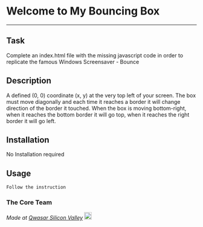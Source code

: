 # Welcome to My Bouncing Box
***

## Task
Complete an index.html file with the missing javascript code in order to replicate the famous Windows Screensaver - Bounce

## Description
A defined (0, 0) coordinate (x, y) at the very top left of your screen. The box must move diagonally and each time it reaches a border it will change direction of the border it touched.
When the box is moving bottom-right, when it reaches the bottom border it will go top, when it reaches the right border it will go left.

## Installation
No Installation required

## Usage
```
Follow the instruction
```

### The Core Team


<span><i>Made at <a href='https://qwasar.io'>Qwasar Silicon Valley</a></i></span>
<span><img alt='Qwasar Silicon Valley Logo' src='https://storage.googleapis.com/qwasar-public/qwasar-logo_50x50.png' width='20px'></span>
